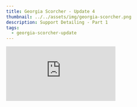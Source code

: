 ```yaml
---
title: Georgia Scorcher - Update 4
thumbnail: ../../assets/img/georgia-scorcher.png
description: Support Detailing - Part 1
tags:
  - georgia-scorcher-update
---
```

<iframe src="https://www.youtube.com/embed/DEh50tiQ3NY?si=UBbXNLagfezb3a22" title="YouTube video player" frameborder="0" allow="accelerometer; autoplay; clipboard-write; encrypted-media; gyroscope; picture-in-picture; web-share" referrerpolicy="strict-origin-when-cross-origin" allowfullscreen></iframe>
